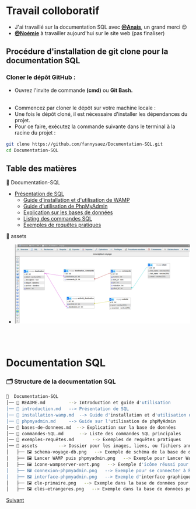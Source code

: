 # Travail colloboratif<br>
* J'ai travaillé sur la documentation SQL avec [**@Anais**](https://github.com/Nanas63), un grand merci 😉
* [**@Noémie**](https://github.com/NoemieDML) à travailler aujourd'hui sur le site web (pas finaliser)


## Procédure d'installation de git clone pour la documentation SQL

### Cloner le dépôt GitHub :
- Ouvrez l'invite de commande <b>(cmd)</b> ou <b>Git Bash.</b><br><br>

* Commencez par cloner le dépôt sur votre machine locale :<br>
* Une fois le dépôt cloné, il est nécessaire d'installer les dépendances du projet.<br>
* Pour ce faire, exécutez la commande suivante dans le terminal à la racine du projet :<br>

```bash
git clone https://github.com/fannysaez/Documentation-SQL.git
cd Documentation-SQL
```

## Table des matières 

📂 Documentation-SQL
   - [Présentation de SQL](introduction.md)  
      - [Guide d'installation et d'utilisation de WAMP](installation.md) 
      - [Guide d'utilisation de PhpMyAdmin](phpmyadmin.md) 
      - [Explication sur les bases de données](bases-de-donnees.md) 
      - [Listing des commandes SQL](commandes-SQL.md) 
      - [Exemples de requêtes pratiques](exemples-requêtes.md) 

📂 assets
   - [![Schéma de la base de données "Voyage"](assets/schema-voyage-db.png)](assets/schema-voyage-db.png)


<br><br>

# Documentation SQL

### 🗂️ Structure de la documentation SQL
```bash
📂  Documentation-SQL
│── 📄 README.md         --> Introduction et guide d'utilisation
│── 📄 introduction.md   --> Présentation de SQL
│── 📄 installation-wamp.md  --> Guide d'installation et d'utilisation de WAMP
│── 📄 phpmyadmin.md     --> Guide sur l'utilisation de phpMyAdmin
│── 📄 bases-de-donnees.md  --> Explication sur la base de données
│── 📄 commandes-SQL.md      --> Liste des commandes SQL principales
│── 📄 exemples-requêtes.md       --> Exemples de requêtes pratiques
│── 📂 assets        --> Dossier pour les images, liens, ou fichiers annexes
│   ├── 🖼️ schema-voyage-db.png   --> Exemple de schéma de la base de données
│   ├── 🖼️ Lancer WAMP puis phpmyadmin.png   --> Exemple pour Lancer Wamp et PhpMyAdmin
│   ├── 🖼️ icone-wampserver-vert.png   --> Exemple d'icône réussi pour wampserver
│   ├── 🖼️ connexion-phpmyadmin.png   --> Exemple pour se connecter à PhpMyAdmin
│   ├── 🖼️ interface-phpmyadmin.png   --> Exemple d'interface graphique de PhpMyAdmin
│   ├── 🖼️ cle-primaire.png   --> Exemple dans la base de données pour la clé primaire
│   ├── 🖼️ clés-etrangeres.png   --> Exemple dans la base de données pour les clés étrangères
```

[Suivant](introduction.md) 